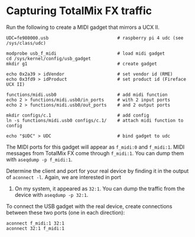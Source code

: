 # Capturing TotalMix FX traffic

Run the following to create a MIDI gadget that mirrors a UCX II.

```
UDC=fe980000.usb                          # raspberry pi 4 udc (see /sys/class/udc)

modprobe usb_f_midi                       # load midi gadget
cd /sys/kernel/config/usb_gadget
mkdir g1                                  # create gadget

echo 0x2a39 > idVendor                    # set vendor id (RME)
echo 0x3fd9 > idProduct                   # set product id (Fireface UCX II)

functions/midi.usb0                       # add midi function
echo 2 > functions/midi.usb0/in_ports     # with 2 input ports
echo 2 > functions/midi.usb0/out_ports    # and 2 output ports

mkdir configs/c.1                         # add config
ln -s functions/midi.usb0 configs/c.1/    # attach midi function to config

echo "$UDC" > UDC                         # bind gadget to udc
```

The MIDI ports for this gadget will appear as `f_midi:0` and
`f_midi:1`. MIDI messages from TotalMix FX come through `f_midi:1`.
You can dump them with `aseqdump -p f_midi:1`.

Determine the client and port for your real device by finding it
in the output of `aconnect -l`. Again, we are interested in port
1. On my system, it appeared as `32:1`. You can dump the traffic
from the device with `aseqdump -p 32:1`.

To connect the USB gadget with the real device, create connections
between these two ports (one in each direction):

```
aconnect f_midi:1 32:1
aconnect 32:1 f_midi:1
```
